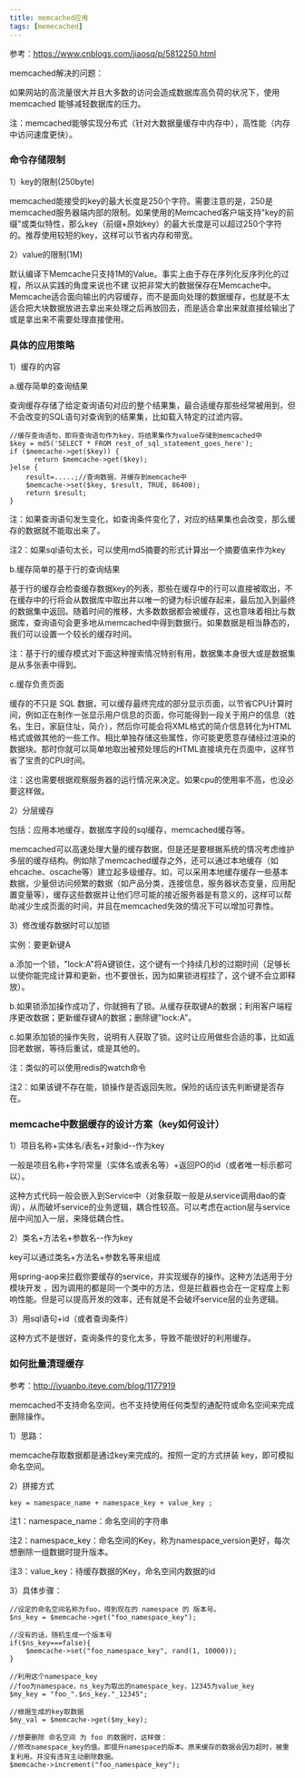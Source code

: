 ```yaml
---
title: memcached应用
tags: [memecached]
---
```


参考：https://www.cnblogs.com/jiaosq/p/5812250.html

memcached解决的问题：

如果网站的高流量很大并且大多数的访问会造成数据库高负荷的状况下，使用 memcached 能够减轻数据库的压力。

注：memcached能够实现分布式（针对大数据量缓存中内存中），高性能（内存中访问速度更快）。

### 命令存储限制

1）key的限制(250byte)

memcached能接受的key的最大长度是250个字符。需要注意的是，250是memcached服务器端内部的限制。如果使用的Memcached客户端支持"key的前缀"或类似特性，那么key（前缀+原始key）的最大长度是可以超过250个字符的。推荐使用较短的key，这样可以节省内存和带宽。

2）value的限制(1M)

默认编译下Memcache只支持1M的Value。事实上由于存在序列化反序列化的过程，所以从实践的角度来说也不建 议把非常大的数据保存在Memcache中。Memcache适合面向输出的内容缓存，而不是面向处理的数据缓存，也就是不太适合把大块数据放进去拿出来处理之后再放回去，而是适合拿出来就直接给输出了或是拿出来不需要处理直接使用。

### 具体的应用策略

1）缓存的内容

a.缓存简单的查询结果

查询缓存存储了给定查询语句对应的整个结果集，最合适缓存那些经常被用到，但不会改变的SQL语句对查询到的结果集，比如载入特定的过滤内容。

```
//缓存查询语句，即将查询语句作为key，将结果集作为value存储到memcached中
$key = md5('SELECT * FROM rest_of_sql_statement_goes_here');
if ($memcache->get($key)) {
      return $memcache->get($key);
}else {
    result=.....;//查询数据，并缓存到memcache中
    $memcache->set($key, $result, TRUE, 86400);
    return $result;
}
```

注：如果查询语句发生变化，如查询条件变化了，对应的结果集也会改变，那么缓存的数据就不能取出来了。

注2：如果sql语句太长，可以使用md5摘要的形式计算出一个摘要值来作为key

b.缓存简单的基于行的查询结果

基于行的缓存会检查缓存数据key的列表，那些在缓存中的行可以直接被取出，不在缓存中的行将会从数据库中取出并以唯一的键为标识缓存起来，最后加入到最终的数据集中返回。随着时间的推移，大多数数据都会被缓存，这也意味着相比与数据库，查询语句会更多地从memcached中得到数据行。如果数据是相当静态的，我们可以设置一个较长的缓存时间。

注：基于行的缓存模式对下面这种搜索情况特别有用，数据集本身很大或是数据集是从多张表中得到。

c.缓存负责页面

缓存的不只是 SQL 数据，可以缓存最终完成的部分显示页面，以节省CPU计算时间，例如正在制作一张显示用户信息的页面，你可能得到一段关于用户的信息（姓名，生日，家庭住址，简介），然后你可能会将XML格式的简介信息转化为HTML格式或做其他的一些工作。相比单独存储这些属性，你可能更愿意存储经过渲染的数据块。那时你就可以简单地取出被预处理后的HTML直接填充在页面中，这样节省了宝贵的CPU时间。

注：这也需要根据观察服务器的运行情况来决定。如果cpu的使用率不高，也没必要这样做。

2）分层缓存

包括：应用本地缓存，数据库字段的sql缓存，memcached缓存等。

memcached可以高速处理大量的缓存数据，但是还是要根据系统的情况考虑维护多层的缓存结构。例如除了memcached缓存之外，还可以通过本地缓存（如ehcache、oscache等）建立起多级缓存。如，可以采用本地缓存缓存一些基本数据，少量但访问频繁的数据（如产品分类，连接信息，服务器状态变量，应用配置变量等），缓存这些数据并让他们尽可能的接近服务器是有意义的，这样可以帮助减少生成页面的时间，并且在memcached失效的情况下可以增加可靠性。

3）修改缓存数据时可以加锁

实例：要更新键A

a.添加一个锁，"lock:A"将A键锁住，这个键有一个持续几秒的过期时间（足够长以使你能完成计算和更新，也不要很长，因为如果锁进程挂了，这个键不会立即释放）。

b.如果锁添加操作成功了，你就拥有了锁。从缓存获取键A的数据；利用客户端程序更改数据；更新缓存键A的数据；删除键"lock:A"。

c.如果添加锁的操作失败，说明有人获取了锁。这时让应用做些合适的事，比如返回老数据，等待后重试，或是其他的。

注：类似的可以使用redis的watch命令

注2：如果该键不存在能，锁操作是否返回失败。保险的话应该先判断键是否存在。

### memcache中数据缓存的设计方案（key如何设计）

1）项目名称+实体名/表名+对象id--作为key

一般是项目名称+字符常量（实体名或表名等）+返回PO的id（或者唯一标示都可以）。

这种方式代码一般会嵌入到Service中（对象获取一般是从service调用dao的查询），从而破坏service的业务逻辑，耦合性较高。可以考虑在action层与service层中间加入一层，来降低耦合性。

2）类名+方法名+参数名--作为key

key可以通过类名+方法名+参数名等来组成

用spring-aop来拦截你要缓存的service，并实现缓存的操作。这种方法适用于分模块开发 ，因为调用的都是同一个类中的方法，但是拦截器也会在一定程度上影响性能。但是可以提高开发的效率，还有就是不会破坏service层的业务逻辑。

3）用sql语句+id（或者查询条件）

这种方式不是很好，查询条件的变化太多，导致不能很好的利用缓存。

### 如何批量清理缓存

参考：http://iyuanbo.iteye.com/blog/1177919

memcached不支持命名空间，也不支持使用任何类型的通配符或命名空间来完成删除操作。

1）思路：

memcache存取数据都是通过key来完成的。按照一定的方式拼装 key，即可模拟命名空间。

2）拼接方式

```
key = namespace_name + namespace_key + value_key ;
```

注1：namespace_name：命名空间的字符串

注2：namespace_key：命名空间的Key，称为namespace_version更好，每次想删除一组数据时提升版本。

注3：value_key：待缓存数据的Key，命名空间内数据的id

3）具体步骤：

```
//设定的命名空间名称为foo，得到现在的 namespace 的 版本号。
$ns_key = $memcache->get("foo_namespace_key"); 

//没有的话，随机生成一个版本号
if($ns_key===false){
    $memcache->set("foo_namespace_key", rand(1, 10000));
} 

//利用这个namespace_key
//foo为namespace，ns_key为取出的namespace_key，12345为value_key
$my_key = "foo_".$ns_key."_12345";

//根据生成的key取数据
$my_val = $memcache->get($my_key); 

//想要删除 命名空间 为 foo 的数据时，这样做：
//修改namespace_key的值。即提升namespace的版本。原来缓存的数据会因为超时，被重复利用。并没有违背主动删除数据。
$memcache->increment("foo_namespace_key");
```